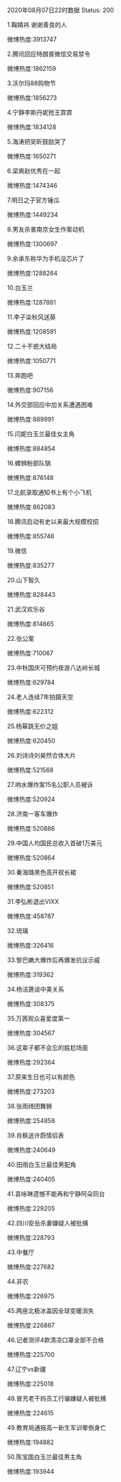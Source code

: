 2020年08月07日22时数据
Status: 200

1.鞠婧祎 谢谢善良的人

微博热度:3913747

2.腾讯回应特朗普微信交易禁令

微博热度:1862159

3.沃尔玛88购物节

微博热度:1856273

4.宁静李斯丹妮抢王霏霏

微博热度:1834128

5.海涛把吴昕鼓励哭了

微博热度:1650271

6.梁爽赵优秀在一起

微博热度:1474346

7.明日之子官方锤瓜

微博热度:1449234

8.男友杀害南京女生作案动机

微博热度:1300697

9.余承东称华为手机没芯片了

微博热度:1288264

10.白玉兰

微博热度:1287881

11.李子柒秋风送葵

微博热度:1208591

12.二十不惑大结局

微博热度:1050771

13.奔跑吧

微博热度:907156

14.外交部回应中加关系遭遇困难

微博热度:889991

15.闫妮白玉兰最佳女主角

微博热度:884854

16.螺蛳粉部队锅

微博热度:876148

17.北航录取通知书上有个小飞机

微博热度:862083

18.腾讯启动有史以来最大规模校招

微博热度:855746

19.微信

微博热度:835277

20.山下智久

微博热度:828443

21.武汉欢乐谷

微博热度:814665

22.张公案

微博热度:710067

23.中秋国庆可预约夜游八达岭长城

微博热度:629784

24.老人连续7年拍摄天空

微博热度:622312

25.杨幂跳无价之姐

微博热度:620450

26.刘诗诗刘昊然合体大片

微博热度:521568

27.响水爆炸案15名公职人员被诉

微博热度:520924

28.济南一客车爆炸

微博热度:520886

29.中国人均国民总收入首破1万美元

微博热度:520864

30.秦海璐黑色高开衩长裙

微博热度:520851

31.李弘彬退出VIXX

微博热度:458787

32.琉璃

微博热度:326416

33.黎巴嫩大爆炸后再爆发抗议示威

微博热度:319362

34.杨洁篪谈中美关系

微博热度:308375

35.万茜观众喜爱度第一

微博热度:304567

36.这辈子都不会忘的尴尬场面

微博热度:292364

37.原来生日也可以有颜色

微博热度:273203

38.张雨绮团舞狮

微博热度:254858

39.肖枫送许蔚情侣表

微博热度:240649

40.田雨白玉兰最佳男配角

微博热度:240405

41.袁咏琳遗憾不能再和宁静阿朵同台

微博热度:229205

42.四川安岳杀妻嫌疑人被批捕

微博热度:228793

43.中餐厅

微博热度:227682

44.非农

微博热度:226975

45.两座北极冰盖因全球变暖消失

微博热度:226867

46.记者测评4款清凉口罩全部不合格

微博热度:225700

47.辽宁vs新疆

微博热度:225018

48.冒充老干妈员工行骗嫌疑人被批捕

微博热度:224615

49.教育局通报高一新生军训晕倒身亡

微博热度:194882

50.陈宝国白玉兰最佳男主角

微博热度:193944

